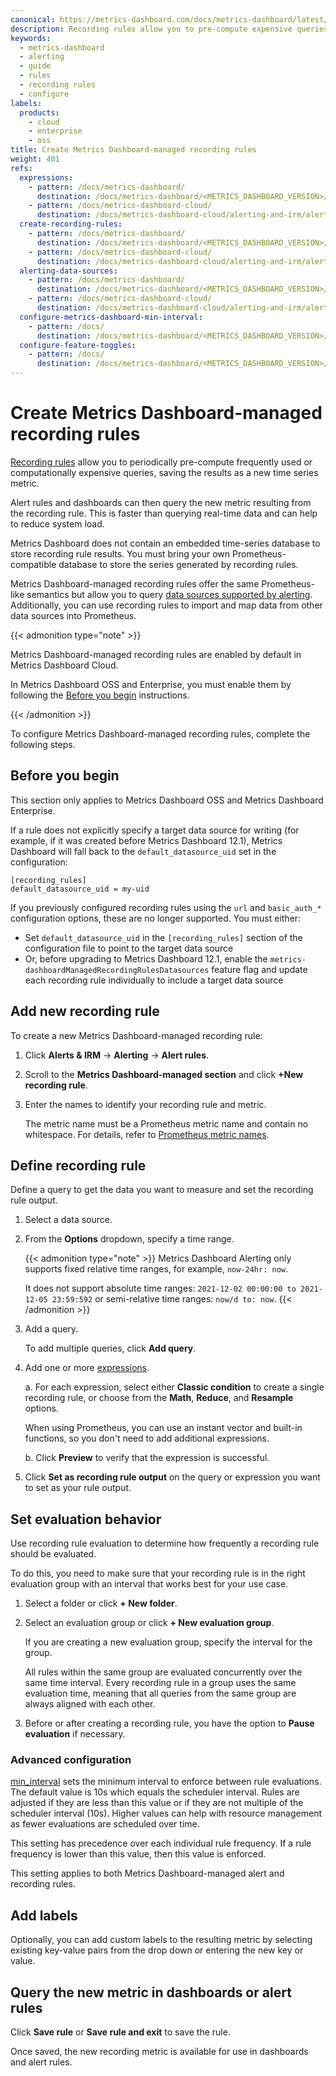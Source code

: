 ```yaml
---
canonical: https://metrics-dashboard.com/docs/metrics-dashboard/latest/alerting/alerting-rules/create-recording-rules/create-metrics-dashboard-managed-recording-rules/
description: Recording rules allow you to pre-compute expensive queries in advance and save the results as a new set of time series. Metrics Dashboard-managed recording rules can create a recording rule for any data source supported by alerting.
keywords:
  - metrics-dashboard
  - alerting
  - guide
  - rules
  - recording rules
  - configure
labels:
  products:
    - cloud
    - enterprise
    - oss
title: Create Metrics Dashboard-managed recording rules
weight: 401
refs:
  expressions:
    - pattern: /docs/metrics-dashboard/
      destination: /docs/metrics-dashboard/<METRICS_DASHBOARD_VERSION>/alerting/fundamentals/alert-rules/queries-conditions/#expression-queries
    - pattern: /docs/metrics-dashboard-cloud/
      destination: /docs/metrics-dashboard-cloud/alerting-and-irm/alerting/fundamentals/alert-rules/queries-conditions/#expression-queries
  create-recording-rules:
    - pattern: /docs/metrics-dashboard/
      destination: /docs/metrics-dashboard/<METRICS_DASHBOARD_VERSION>/alerting/alerting-rules/create-recording-rules/
    - pattern: /docs/metrics-dashboard-cloud/
      destination: /docs/metrics-dashboard-cloud/alerting-and-irm/alerting/alerting-rules/create-recording-rules/
  alerting-data-sources:
    - pattern: /docs/metrics-dashboard/
      destination: /docs/metrics-dashboard/<METRICS_DASHBOARD_VERSION>/alerting/alerting-rules/create-metrics-dashboard-managed-rule/#supported-data-sources
    - pattern: /docs/metrics-dashboard-cloud/
      destination: /docs/metrics-dashboard-cloud/alerting-and-irm/alerting/alerting-rules/create-metrics-dashboard-managed-rule/#supported-data-sources
  configure-metrics-dashboard-min-interval:
    - pattern: /docs/
      destination: /docs/metrics-dashboard/<METRICS_DASHBOARD_VERSION>/setup-metrics-dashboard/configure-metrics-dashboard/#min_interval
  configure-feature-toggles:
    - pattern: /docs/
      destination: /docs/metrics-dashboard/<METRICS_DASHBOARD_VERSION>/setup-metrics-dashboard/configure-metrics-dashboard/feature-toggles/
---
```


# Create Metrics Dashboard-managed recording rules

[Recording rules](ref:create-recording-rules) allow you to periodically pre-compute frequently used or computationally expensive queries, saving the results as a new time series metric.

Alert rules and dashboards can then query the new metric resulting from the recording rule. This is faster than querying real-time data and can help to reduce system load.

Metrics Dashboard does not contain an embedded time-series database to store recording rule results. You must bring your own Prometheus-compatible database to store the series generated by recording rules.

Metrics Dashboard-managed recording rules offer the same Prometheus-like semantics but allow you to query [data sources supported by alerting](ref:alerting-data-sources). Additionally, you can use recording rules to import and map data from other data sources into Prometheus.

{{< admonition type="note" >}}

Metrics Dashboard-managed recording rules are enabled by default in Metrics Dashboard Cloud.

In Metrics Dashboard OSS and Enterprise, you must enable them by following the [Before you begin](#before-you-begin) instructions.

{{< /admonition >}}

To configure Metrics Dashboard-managed recording rules, complete the following steps.

## Before you begin

This section only applies to Metrics Dashboard OSS and Metrics Dashboard Enterprise.

If a rule does not explicitly specify a target data source for writing (for example, if it was created before Metrics Dashboard 12.1), Metrics Dashboard will fall back to the `default_datasource_uid` set in the configuration:

```
[recording_rules]
default_datasource_uid = my-uid
```

If you previously configured recording rules using the `url` and `basic_auth_*` configuration options, these are no longer supported. You must either:

- Set `default_datasource_uid` in the `[recording_rules]` section of the configuration file to point to the target data source
- Or, before upgrading to Metrics Dashboard 12.1, enable the `metrics-dashboardManagedRecordingRulesDatasources` feature flag and update each recording rule individually to include a target data source

## Add new recording rule

To create a new Metrics Dashboard-managed recording rule:

1. Click **Alerts & IRM** -> **Alerting** ->
   **Alert rules**.
1. Scroll to the **Metrics Dashboard-managed section** and click **+New recording rule**.

1. Enter the names to identify your recording rule and metric.

   The metric name must be a Prometheus metric name and contain no whitespace. For details, refer to [Prometheus metric names](https://prometheus.io/docs/concepts/data_model/#metric-names-and-labels).

## Define recording rule

Define a query to get the data you want to measure and set the recording rule output.

1. Select a data source.
1. From the **Options** dropdown, specify a time range.

   {{< admonition type="note" >}}
   Metrics Dashboard Alerting only supports fixed relative time ranges, for example, `now-24hr: now`.

   It does not support absolute time ranges: `2021-12-02 00:00:00 to 2021-12-05 23:59:592` or semi-relative time ranges: `now/d to: now`.
   {{< /admonition >}}

1. Add a query.

   To add multiple queries, click **Add query**.

1. Add one or more [expressions](ref:expressions).

   a. For each expression, select either **Classic condition** to create a single recording rule, or choose from the **Math**, **Reduce**, and **Resample** options.

   When using Prometheus, you can use an instant vector and built-in functions, so you don't need to add additional expressions.

   b. Click **Preview** to verify that the expression is successful.

1. Click **Set as recording rule output** on the query or expression you want to set as your rule output.

## Set evaluation behavior

Use recording rule evaluation to determine how frequently a recording rule should be evaluated.

To do this, you need to make sure that your recording rule is in the right evaluation group with an interval that works best for your use case.

1. Select a folder or click **+ New folder**.
1. Select an evaluation group or click **+ New evaluation group**.

   If you are creating a new evaluation group, specify the interval for the group.

   All rules within the same group are evaluated concurrently over the same time interval. Every recording rule in a group uses the same evaluation time, meaning that all queries from the same group are always aligned with each other.

1. Before or after creating a recording rule, you have the option to **Pause evaluation** if necessary.

### Advanced configuration

[min_interval](ref:configure-metrics-dashboard-min-interval) sets the minimum interval to enforce between rule evaluations. The default value is 10s which equals the scheduler interval. Rules are adjusted if they are less than this value or if they are not multiple of the scheduler interval (10s). Higher values can help with resource management as fewer evaluations are scheduled over time.

This setting has precedence over each individual rule frequency. If a rule frequency is lower than this value, then this value is enforced.

This setting applies to both Metrics Dashboard-managed alert and recording rules.

## Add labels

Optionally, you can add custom labels to the resulting metric by selecting existing key-value pairs from the drop down or entering the new key or value.

## Query the new metric in dashboards or alert rules

Click **Save rule** or **Save rule and exit** to save the rule.

Once saved, the new recording metric is available for use in dashboards and alert rules.
